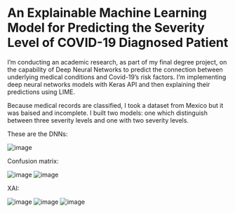 # An Explainable Machine Learning Model for Predicting the Severity Level of COVID-19 Diagnosed Patient

I’m conducting an academic research, as part of my final degree project, on the capability of Deep Neural Networks to predict the connection between underlying medical conditions and Covid-19’s risk factors. 
I’m implementing deep neural networks models with Keras API and then explaining their predictions using LIME.

Because medical records are classified, I took a dataset from Mexico but it was baised and incomplete.
I built two models: one which distinguish between three severity levels and one with two severity levels.

These are the DNNs:

![image](https://user-images.githubusercontent.com/53267157/126466512-81225294-8873-496d-8321-513af73e3ff4.png)

Confusion matrix:

![image](https://user-images.githubusercontent.com/53267157/126469543-11d230be-7173-4a06-910e-07635b44b53e.png)
![image](https://user-images.githubusercontent.com/53267157/126469558-d0f70ef6-117a-40ee-a356-cc4ba2b89d33.png)

XAI:

![image](https://user-images.githubusercontent.com/53267157/126469626-90a18d4a-66df-4817-891f-4c1a162d4dd2.png)
![image](https://user-images.githubusercontent.com/53267157/126469631-22c4741c-66cf-41e1-83eb-3f1e4afed82d.png)
![image](https://user-images.githubusercontent.com/53267157/126469649-436c55c5-87b1-4a6d-bb34-e71d0e9c747c.png)
